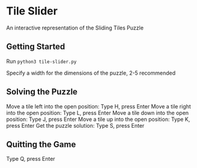 # Tile Slider
An interactive representation of the Sliding Tiles Puzzle

## Getting Started
Run `python3 tile-slider.py`

Specify a width for the dimensions of the puzzle, 2-5 recommended 

## Solving the Puzzle
Move a tile left into the open position: Type H, press Enter
Move a tile right into the open position: Type L, press Enter
Move a tile down into the open position: Type J, press Enter
Move a tile up into the open position: Type K, press Enter
Get the puzzle solution: Type S, press Enter

## Quitting the Game
Type Q, press Enter
